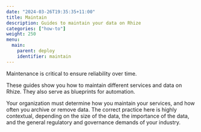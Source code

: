 ```yaml
---
date: "2024-03-26T19:35:35+11:00"
title: Maintain
description: Guides to maintain your data on Rhize
categories: ["how-to"]
weight: 250
menu:
  main:
    parent: deploy
    identifier: maintain
---
```


Maintenance is critical to ensure reliability over time.

These guides show you how to maintain different services and data on Rhize.
They also serve as blueprints for automation.

Your organization must determine how you maintain your services, and how often you archive or remove data.
The correct practice here is highly contextual, depending on the size of the data, the importance of the data, and the general regulatory and governance demands of your industry.


